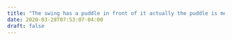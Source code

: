 ```yaml
---
title: "The swing has a puddle in front of it actually the puddle is more an ocean"
date: 2020-03-28T07:53:07-04:00
draft: false
---
```


